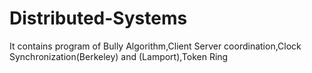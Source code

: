 # Distributed-Systems
It contains program of Bully Algorithm,Client Server coordination,Clock Synchronization(Berkeley) and (Lamport),Token Ring
